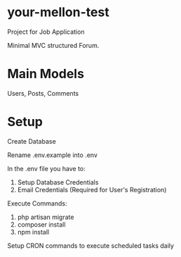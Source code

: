 # your-mellon-test

Project for Job Application

Minimal MVC structured Forum.


# Main Models

Users, Posts, Comments


# Setup

Create Database

Rename .env.example into .env

In the .env file you have to:
1. Setup Database Credentials
2. Email Credentials (Required for User's Registration)

Execute Commands:
1. php artisan migrate
2. composer install
3. npm install

Setup CRON commands to execute scheduled tasks daily

